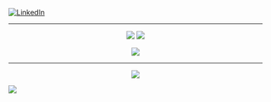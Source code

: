 <!--
**Linkheroes/Linkheroes** is a ✨ _special_ ✨ repository because its `README.md` (this file) appears on your GitHub profile.

Here are some ideas to get you started:

- 🔭 I’m currently working on ...
- 🌱 I’m currently learning ...
- 👯 I’m looking to collaborate on ...
- 🤔 I’m looking for help with ...
- 💬 Ask me about ...
- 📫 How to reach me: ...
- 😄 Pronouns: ...
- ⚡ Fun fact: ...
-->
[![LinkedIn](https://img.shields.io/badge/LinkedIn-%230077B5.svg?logo=linkedin&logoColor=white)]((https://www.linkedin.com/in/alexandre-ricard-236902255/))

---
<p align='center'>
      <img src="https://img.shields.io/badge/c-%2300599C.svg?style=for-the-badge&logo=c&logoColor=white">
  <img src="https://img.shields.io/badge/javascript-%23323330.svg?style=for-the-badge&logo=javascript&logoColor=%23F7DF1E">
</p>

<p align='center'>
      <img src="https://github-readme-stats.vercel.app/api/top-langs/?username=Linkheroes&theme=dark&hide_border=false&include_all_commits=true&count_private=true&layout=compact">
</p>

---



<p align='center'>
      <img src="https://github-readme-streak-stats.herokuapp.com/?user=felixlvu&theme=dark&hide_border=falset">
</p>

[![](https://visitcount.itsvg.in/api?id=Linkheroes&icon=2&color=1)](https://visitcount.itsvg.in)
